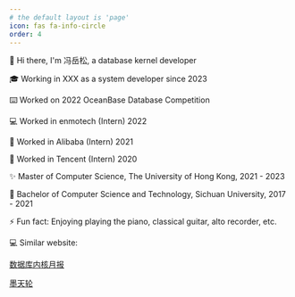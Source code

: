 ```yaml
---
# the default layout is 'page'
icon: fas fa-info-circle
order: 4
---
```


<!-- > Add Markdown syntax content to file `_tabs/about.md`{: .filepath } and it will show up on this page.
{: .prompt-tip } -->

👋 Hi there, I'm 冯岳松, a database kernel developer

🎓 Working in XXX as a system developer since 2023

⌨️ Worked on 2022 OceanBase Database Competition

💻 Worked in enmotech (Intern) 2022

🔭 Worked in Alibaba (Intern) 2021

🌱 Worked in Tencent (Intern) 2020

✨ Master of Computer Science, The University of Hong Kong, 2021 - 2023

👯 Bachelor of Computer Science and Technology, Sichuan University, 2017 - 2021

⚡ Fun fact: Enjoying playing the piano, classical guitar, alto recorder, etc.

💻 Similar website:

[数据库内核月报](http://mysql.taobao.org/monthly/)

[墨天轮](https://www.modb.pro)